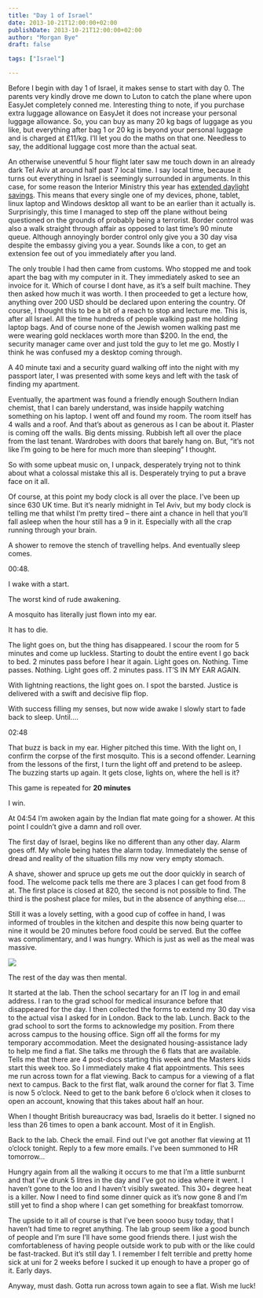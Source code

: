 ```yaml
---
title: "Day 1 of Israel"
date: 2013-10-21T12:00:00+02:00
publishDate: 2013-10-21T12:00:00+02:00
author: "Morgan Bye"
draft: false

tags: ["Israel"]

---
```


Before I begin with day 1 of Israel, it makes sense to start with day 0. The parents very kindly drove me down to Luton to catch the plane where upon EasyJet completely conned me. Interesting thing to note, if you purchase extra luggage allowance on EasyJet it does not increase your personal luggage allowance. So, you can buy as many 20 kg bags of luggage as you like, but everything after bag 1 or 20 kg is beyond your personal luggage and is charged at £11/kg. I’ll let you do the maths on that one. Needless to say, the additional luggage cost more than the actual seat.

An otherwise uneventful 5 hour flight later saw me touch down in an already dark Tel Aviv at around half past 7 local time. I say local time, because it turns out everything in Israel is seemingly surrounded in arguments. In this case, for some reason the Interior Ministry this year has [extended daylight savings](https://web.archive.org/web/20131024140231/http://www.haaretz.com/news/national/.premium-1.544984). This means that every single one of my devices, phone, tablet, linux laptop and Windows desktop all want to be an earlier than it actually is. Surprisingly, this time I managed to step off the plane without being questioned on the grounds of probably being a terrorist. Border control was also a walk straight through affair as opposed to last time’s 90 minute queue. Although annoyingly border control only give you a 30 day visa despite the embassy giving you a year. Sounds like a con, to get an extension fee out of you immediately after you land.

The only trouble I had then came from customs. Who stopped me and took apart the bag with my computer in it. They immediately asked to see an invoice for it. Which of course I dont have, as it’s a self built machine. They then asked how much it was worth. I then proceeded to get a lecture how, anything over 200 USD should be declared upon entering the country. Of course, I thought this to be a bit of a reach to stop and lecture me. This is, after all Israel. All the time hundreds of people walking past me holding laptop bags. And of course none of the Jewish women walking past me were wearing gold necklaces worth more than $200. In the end, the security manager came over and just told the guy to let me go. Mostly I think he was confused my a desktop coming through.

A 40 minute taxi and a security guard walking off into the night with my passport later, I was presented with some keys and left with the task of finding my apartment.

Eventually, the apartment was found a friendly enough Southern Indian chemist, that I can barely understand, was inside happily watching something on his laptop. I went off and found my room. The room itself has 4 walls and a roof. And that’s about as generous as I can be about it. Plaster is coming off the walls. Big dents missing. Rubbish left all over the place from the last tenant. Wardrobes with doors that barely hang on. But, “it’s not like I’m going to be here for much more than sleeping” I thought.

So with some upbeat music on, I unpack, desperately trying not to think about what a colossal mistake this all is. Desperately trying to put a brave face on it all.

Of course, at this point my body clock is all over the place. I’ve been up since 630 UK time. But it’s nearly midnight in Tel Aviv, but my body clock is telling me that whilst I’m pretty tired – there aint a chance in hell that you’ll fall asleep when the hour still has a 9 in it. Especially with all the crap running through your brain.

A shower to remove the stench of travelling helps. And eventually sleep comes.

00:48.

I wake with a start.

The worst kind of rude awakening.

A mosquito has literally just flown into my ear.

It has to die.

The light goes on, but the thing has disappeared. I scour the room for 5 minutes and come up luckless. Starting to doubt the entire event I go back to bed. 2 minutes pass before I hear it again. Light goes on. Nothing. Time passes. Nothing. Light goes off. 2 minutes pass. IT’S IN MY EAR AGAIN.

With lightning reactions, the light goes on. I spot the barsted. Justice is delivered with a swift and decisive flip flop.

With success filling my senses, but now wide awake I slowly start to fade back to sleep. Until….

02:48

That buzz is back in my ear. Higher pitched this time. With the light on, I confirm the corpse of the first mosquito. This is a second offender. Learning from the lessons of the first, I turn the light off and pretend to be asleep. The buzzing starts up again. It gets close, lights on, where the hell is it?

This game is repeated for **20 minutes**

I win.

At 04:54 I’m awoken again by the Indian flat mate going for a shower. At this point I couldn’t give a damn and roll over.

The first day of Israel, begins like no different than any other day. Alarm goes off. My whole being hates the alarm today. Immediately the sense of dread and reality of the situation fills my now very empty stomach.

A shave, shower and spruce up gets me out the door quickly in search of food. The welcome pack tells me there are 3 places I can get food from 8 at. The first place is closed at 820, the second is not possible to find. The third is the poshest place for miles, but in the absence of anything else….

Still it was a lovely setting, with a good cup of coffee in hand, I was informed of troubles in the kitchen and despite this now being quarter to nine it would be 20 minutes before food could be served. But the coffee was complimentary, and I was hungry. Which is just as well as the meal was massive.

![](assets/img/2013/20131021_2.jpg)

The rest of the day was then mental.

It started at the lab. Then the school secartary for an IT log in and email address. I ran to the grad school for medical insurance before that disappeared for the day. I then collected the forms to extend my 30 day visa to the actual visa I asked for in London. Back to the lab. Lunch. Back to the grad school to sort the forms to acknowledge my position. From there across campus to the housing office. Sign off all the forms for my temporary accommodation. Meet the designated housing-assistance lady to help me find a flat. She talks me through the 6 flats that are available. Tells me that there are 4 post-docs starting this week and the Masters kids start this week too. So I immediately make 4 flat appointments. This sees me run across town for a flat viewing. Back to campus for a viewing of a flat next to campus. Back to the first flat, walk around the corner for flat 3. Time is now 5 o’clock. Need to get to the bank before 6 o’clock when it closes to open an account, knowing that this takes about half an hour.

When I thought British bureaucracy was bad, Israelis do it better. I signed no less than 26 times to open a bank account. Most of it in English.

Back to the lab. Check the email. Find out I’ve got another flat viewing at 11 o’clock tonight. Reply to a few more emails. I’ve been summoned to HR tomorrow…

Hungry again from all the walking it occurs to me that I’m a little sunburnt and that I’ve drunk 5 litres in the day and I’ve got no idea where it went. I haven’t gone to the loo and I haven’t visibly sweated. This 30+ degree heat is a killer. Now I need to find some dinner quick as it’s now gone 8 and I’m still yet to find a shop where I can get something for breakfast tomorrow.

The upside to it all of course is that I’ve been soooo busy today, that I haven’t had time to regret anything. The lab group seem like a good bunch of people and I’m sure I’ll have some good friends there. I just wish the comfortableness of having people outside work to pub with or the like could be fast-tracked. But it’s still day 1. I remember I felt terrible and pretty home sick at uni for 2 weeks before I sucked it up enough to have a proper go of it. Early days.

Anyway, must dash. Gotta run across town again to see a flat. Wish me luck!
